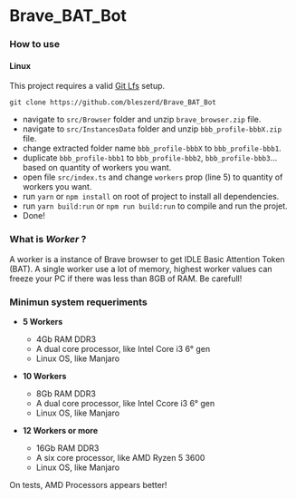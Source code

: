 # Brave_BAT_Bot

### How to use
#### Linux
This project requires a valid [Git Lfs](https://git-lfs.github.com/) setup.

```
git clone https://github.com/bleszerd/Brave_BAT_Bot
```
- navigate to `src/Browser` folder and unzip `brave_browser.zip` file.
- navigate to `src/InstancesData` folder and unzip `bbb_profile-bbbX.zip` file.
- change extracted folder name `bbb_profile-bbbX` to `bbb_profile-bbb1`.
- duplicate `bbb_profile-bbb1` to `bbb_profile-bbb2`, `bbb_profile-bbb3`... based on quantity of workers you want.
- open file `src/index.ts` and change `workers` prop (line 5) to quantity of workers you want.
- run `yarn` or `npm install` on root of project to install all dependencies.
- run `yarn build:run` or `npm run build:run` to compile and run the projet.
- Done!

### What is _Worker_ ?
A worker is a instance of Brave browser to get IDLE Basic Attention Token (BAT). A single worker use a lot of memory, highest worker values can freeze your PC if there was less than 8GB of RAM. Be carefull!

### Minimun system requeriments
- **5 Workers**
    - 4Gb RAM DDR3
    - A dual core processor, like Intel Core i3 6° gen
    - Linux OS, like Manjaro
 
 - **10 Workers**
    - 8Gb RAM DDR3
    - A dual core processor, like Intel Ccore i3 6° gen
    - Linux OS, like Manjaro
   
- **12 Workers or more**
    - 16Gb RAM DDR3
    - A six core processor, like AMD Ryzen 5 3600
    - Linux OS, like Manjaro
    
On tests, AMD Processors appears better!
